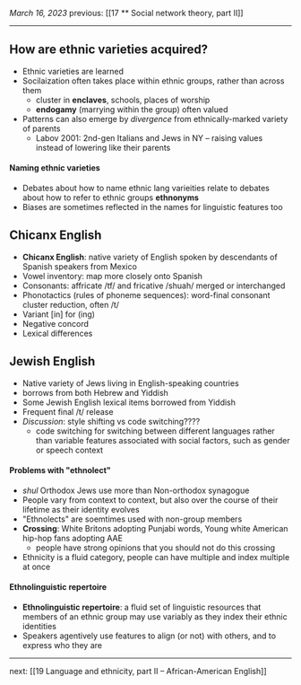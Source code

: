 *March 16, 2023*
previous: [[17 ** Social network theory, part II]]

---

## How are ethnic varieties acquired?
- Ethnic varieties are learned
- Socilaization often takes place within ethnic groups, rather than across them
	- cluster in **enclaves**, schools, places of worship
	- **endogamy** (marrying within the group) often valued
- Patterns can also emerge by *divergence* from ethnically-marked variety of parents
	- Labov 2001: 2nd-gen Italians and Jews in NY – raising values instead of lowering like their parents

#### Naming ethnic varieties
- Debates about how to name ethnic lang varieities relate to debates about how to refer to ethnic groups **ethnonyms**
- Biases are sometimes reflected in the names for linguistic features too

## Chicanx English
- **Chicanx English**: native variety of English spoken by descendants of Spanish speakers from Mexico
- Vowel inventory:  map more closely onto Spanish
- Consonants: affricate /tf/ and fricative /shuah/ merged or interchanged
- Phonotactics (rules of phoneme sequences): word-final consonant cluster reduction, often /t/ 
- Variant [in] for (ing)
- Negative concord
- Lexical differences

## Jewish English
- Native variety of Jews living in English-speaking countries
- borrows from both Hebrew and Yiddish
- Some Jewish English lexical items borrowed from Yiddish
- Frequent final /t/ release
- *Discussion*: style shifting vs code switching????
	- code switching for switching between different languages rather than variable features associated with social factors, such as gender or speech context


#### Problems with "ethnolect"
- *shul* Orthodox Jews use more than Non-orthodox synagogue
- People vary from context to context, but also over the course of their lifetime as their identity evolves
- "Ethnolects" are soemtimes used with non-group members
- **Crossing**: White Britons adopting Punjabi words, Young white American hip-hop fans adopting AAE
	- people have strong opinions that you should not do this crossing
- Ethnicity is a fluid category, people can have multiple and index multiple at once

#### Ethnolinguistic repertoire
- **Ethnolinguistic repertoire**: a fluid set of linguistic resources that members of an ethnic group may use variably as they index their ethnic identities
- Speakers agentively use features to align (or not) with others, and to express who they are













---




next: [[19 Language and ethnicity, part II – African-American English]]
